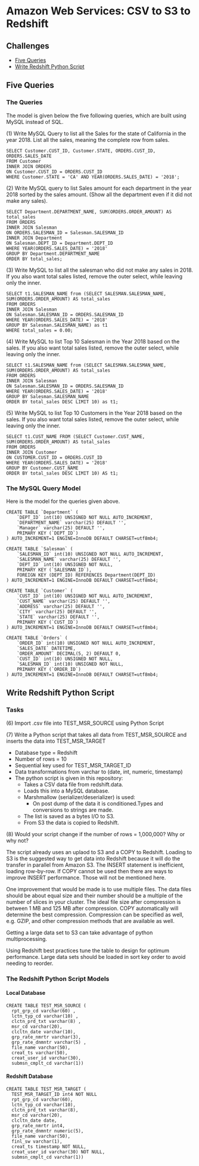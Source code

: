 # Amazon Web Services: CSV to S3 to Redshift

## Challenges

- [Five Queries](#Five-Queries)
- [Write Redshift Python Script](#Write-Redshift-Python-Script)

## Five Queries

### The Queries

The model is given below the five following queries, which are built using MySQL instead of SQL.

(1) Write MySQL Query to list all the Sales for the state of California in the year 2018. List all the sales, meaning the complete row from sales.
```
SELECT Customer.CUST_ID, Customer.STATE, ORDERS.CUST_ID, ORDERS.SALES_DATE
FROM Customer
INNER JOIN ORDERS
ON Customer.CUST_ID = ORDERS.CUST_ID
WHERE Customer.STATE = 'CA' AND YEAR(ORDERS.SALES_DATE) = '2018';
```

(2) Write MySQL query to list Sales amount for each department in the year 2018 sorted by the sales amount. (Show all the department even if it did not make any sales).
```
SELECT Department.DEPARTMENT_NAME, SUM(ORDERS.ORDER_AMOUNT) AS total_sales
FROM ORDERS
INNER JOIN Salesman
ON ORDERS.SALESMAN_ID = Salesman.SALESMAN_ID
INNER JOIN Department
ON Salesman.DEPT_ID = Department.DEPT_ID
WHERE YEAR(ORDERS.SALES_DATE) = '2018'
GROUP BY Department.DEPARTMENT_NAME
ORDER BY total_sales;
```

(3) Write MySQL to list all the salesman who did not make any sales in 2018. If you also want total sales listed, remove the outer select, while leaving only the inner.
```
SELECT t1.SALESMAN_NAME from (SELECT SALESMAN.SALESMAN_NAME, SUM(ORDERS.ORDER_AMOUNT) AS total_sales
FROM ORDERS
INNER JOIN Salesman
ON Salesman.SALESMAN_ID = ORDERS.SALESMAN_ID
WHERE YEAR(ORDERS.SALES_DATE) = '2018'
GROUP BY Salesman.SALESMAN_NAME) as t1
WHERE total_sales = 0.00;
```

(4) Write MySQL to list Top 10 Salesman in the Year 2018 based on the sales. If you also want total sales listed, remove the outer select, while leaving only the inner.
```
SELECT t1.SALESMAN_NAME from (SELECT SALESMAN.SALESMAN_NAME, SUM(ORDERS.ORDER_AMOUNT) AS total_sales
FROM ORDERS
INNER JOIN Salesman
ON Salesman.SALESMAN_ID = ORDERS.SALESMAN_ID
WHERE YEAR(ORDERS.SALES_DATE) = '2018'
GROUP BY Salesman.SALESMAN_NAME
ORDER BY total_sales DESC LIMIT 10) as t1;
```

(5) Write MySQL to list Top 10 Customers in the Year 2018 based on the sales. If you also want total sales listed, remove the outer select, while leaving only the inner.
```
SELECT t1.CUST_NAME FROM (SELECT Customer.CUST_NAME, SUM(ORDERS.ORDER_AMOUNT) AS total_sales
FROM ORDERS
INNER JOIN Customer
ON CUSTOMER.CUST_ID = ORDERS.CUST_ID
WHERE YEAR(ORDERS.SALES_DATE) = '2018'
GROUP BY Customer.CUST_NAME
ORDER BY total_sales DESC LIMIT 10) AS t1;
```

### The MySQL Query Model

Here is the model for the queries given above.

```
CREATE TABLE `Department` (
    `DEPT_ID` int(10) UNSIGNED NOT NULL AUTO_INCREMENT,
    `DEPARTMENT_NAME` varchar(25) DEFAULT '',
    `Manager` varchar(25) DEFAULT '',
    PRIMARY KEY (`DEPT_ID`)
) AUTO_INCREMENT=1 ENGINE=InnoDB DEFAULT CHARSET=utf8mb4;

CREATE TABLE `Salesman` (
    `SALESMAN_ID` int(10) UNSIGNED NOT NULL AUTO_INCREMENT,
    `SALESMAN_NAME` varchar(25) DEFAULT '',
    `DEPT_ID` int(10) UNSIGNED NOT NULL,
    PRIMARY KEY (`SALESMAN_ID`),
    FOREIGN KEY (DEPT_ID) REFERENCES Department(DEPT_ID)
) AUTO_INCREMENT=1 ENGINE=InnoDB DEFAULT CHARSET=utf8mb4;

CREATE TABLE `Customer` (
    `CUST_ID` int(10) UNSIGNED NOT NULL AUTO_INCREMENT,
    `CUST_NAME` varchar(25) DEFAULT '',
    `ADDRESS` varchar(25) DEFAULT '',
    `CITY` varchar(25) DEFAULT '',
    `STATE` varchar(25) DEFAULT '',
    PRIMARY KEY (`CUST_ID`)
) AUTO_INCREMENT=1 ENGINE=InnoDB DEFAULT CHARSET=utf8mb4;

CREATE TABLE `Orders` (
    `ORDER_ID` int(10) UNSIGNED NOT NULL AUTO_INCREMENT,
    `SALES_DATE` DATETIME,
    `ORDER_AMOUNT` DECIMAL(5, 2) DEFAULT 0,
    `CUST_ID` int(10) UNSIGNED NOT NULL,
    `SALESMAN_ID` int(10) UNSIGNED NOT NULL,
    PRIMARY KEY (`ORDER_ID`)
) AUTO_INCREMENT=1 ENGINE=InnoDB DEFAULT CHARSET=utf8mb4;
```

## Write Redshift Python Script

### Tasks

(6) Import .csv file into TEST_MSR_SOURCE using Python Script

(7) Write a Python script that takes all data from TEST_MSR_SOURCE and inserts the data into TEST_MSR_TARGET

- Database type = Redshift
- Number of rows = 10
- Sequential key used for TEST_MSR_TARGET_ID
- Data transformations from varchar to (date, int, numeric, timestamp)
- The python script is given in this repository:
    - Takes a CSV data file from redshift.data.
    - Loads this into a MySQL database.
    - Marshmallow (serializer/deserializer) is used:
         - On post dump of the data it is conditioned.Types and conversions to strings are made.
    - The list is saved as a bytes I/O to S3.
    - From S3 the data is copied to Redshift.

(8) Would your script change if the number of rows = 1,000,000? Why or why not?

The script already uses an uplaod to S3 and a COPY to Redshift. Loading to S3 is the suggested way to get data into
Redshift because it will do the transfer in parallel from Amazon S3. The INSERT statement is inefficient,
loading row-by-row. If COPY cannot be used then there are ways to improve INSERT performance. Those will not
be mentioned here.

One improvement that would be made is to use multiple files. The data files should be about equal size and their number
should be a multiple of the number of slices in your cluster. The ideal file size after compression is between 1 MB
and 125 MB after compression. COPY automatically will determine the best compression. Compression can be
specified as well, e.g. GZIP, and other compression methods that are available as well.

Getting a large data set to S3 can take advantage of python multiprocessing.

Using Redshift best practices tune the table to design for optimum performance. Large data sets should be loaded in
sort key order to avoid needing to reorder.

### The Redshift Python Script Models

#### Local Database
```
CREATE TABLE TEST_MSR_SOURCE (
  rpt_grp_cd varchar(60) ,
  lctn_typ_cd varchar(10) ,
  clctn_prd_txt varchar(8) ,
  msr_cd varchar(20),
  clcltn_date varchar(10),
  grp_rate_nmrtr varchar(3),
  grp_rate_dnmntr varchar(5) ,
  file_name varchar(50),
  creat_ts varchar(50),
  creat_user_id varchar(30),
  submsn_cmplt_cd varchar(1))
```

#### Redshift Database
```
CREATE TABLE TEST_MSR_TARGET (
  TEST_MSR_TARGET_ID int4 NOT NULL
  rpt_grp_cd varchar(60),
  lctn_typ_cd varchar(10),
  clctn_prd_txt varchar(8),
  msr_cd varchar(20),
  clcltn_date date,
  grp_rate_nmrtr int4,
  grp_rate_dnmntr numeric(5),
  file_name varchar(50),
  finl_sw varchar(1),
  creat_ts timestamp NOT NULL,
  creat_user_id varchar(30) NOT NULL,
  submsn_cmplt_cd varchar(1))
```
